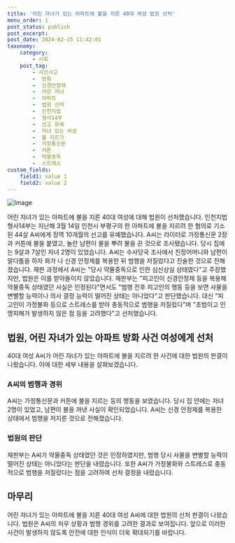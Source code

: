 ```yaml
---
title: '어린 자녀가 있는 아파트에 불을 지른 40대 여성 법원 선처'
menu_order: 1
post_status: publish
post_excerpt: 
post_date: 2024-02-15 11:42:01
taxonomy:
    category:
        - 사회
    post_tag:
        - 사건사고
        -  방화
        -  신경안정제
        -  어린 자녀
        -  아파트
        -  법원 선처
        -  인천지법
        -  형사14부
        -  선고 유예
        -  자녀 있는 여성
        -  불 지르기
        -  가정통신문
        -  커튼
        -  약물중독
        -  스트레스
custom_fields:
    field1: value 1
    field2: value 2
---
```


![Image](https://imgnews.pstatic.net/image/660/2024/02/13/0000055460_001_20240213113701568.jpg?type=w647)

어린 자녀가 있는 아파트에 불을 지른 40대 여성에 대해 법원이 선처했습니다. 인천지법 형사14부는 지난해 3월 14일 인천시 부평구의 한 아파트에 불을 지르려 한 혐의로 기소된 44살 A씨에게 징역 10개월의 선고를 유예했습니다. A씨는 라이터로 가정통신문 2장과 커튼에 불을 붙였고, 놀란 남편이 물을 뿌려 불을 끈 것으로 조사됐습니다. 당시 집에는 9살과 7살인 자녀 2명이 있었습니다. A씨는 수사당국 조사에서 친정어머니와 남편이 말다툼을 하자 화가 나 신경 안정제를 복용한 뒤 범행을 저질렀다고 진술한 것으로 전해졌습니다. 
재판 과정에서 A씨는 "당시 약물중독으로 인한 심신상실 상태였다"고 주장했지만, 법원은 이를 받아들이지 않았습니다. 재판부는 "피고인이 신경안정제 등을 복용해 약물중독 상태였던 사실은 인정된다"면서도 "범행 전후 피고인의 행동 등을 보면 사물을 변별할 능력이나 의사 결정 능력이 떨어진 상태는 아니었다"고 판단했습니다. 대신 "피고인이 가정불화 등으로 스트레스를 받아 충동적으로 범행을 저질렀다"며 "초범이고 인명피해가 발생하지 않은 점 등을 고려했다"고 선처했습니다.
## 법원, 어린 자녀가 있는 아파트 방화 사건 여성에게 선처
40대 여성 A씨가 어린 자녀가 있는 아파트에 불을 지르려 한 사건에 대한 법원의 판결이 나왔습니다. 이에 대한 세부 내용을 살펴보겠습니다.
### A씨의 범행과 경위
A씨는 가정통신문과 커튼에 불을 지르는 등의 행동을 보였습니다. 당시 집 안에는 자녀 2명이 있었고, 남편이 불을 꺼낸 사실이 확인되었습니다. A씨는 신경 안정제를 복용한 상태에서 범행을 저지른 것으로 전해졌습니다.
### 법원의 판단
재판부는 A씨가 약물중독 상태였던 것은 인정하였지만, 범행 당시 사물을 변별할 능력이 떨어진 상태는 아니었다는 판단을 내렸습니다. 또한 A씨가 가정불화와 스트레스로 충동적으로 범행을 저질렀다는 점을 고려하여 선처 결정을 내렸습니다.
## 마무리
어린 자녀가 있는 아파트에 불을 지른 40대 여성 A씨에 대한 법원의 선처 판결이 나왔습니다. 법원은 A씨의 처우 상황과 범행 경위를 고려한 결과로 보여집니다. 앞으로 이러한 사건이 발생하지 않도록 안전에 대한 인식이 더욱 확대되기를 바랍니다.

